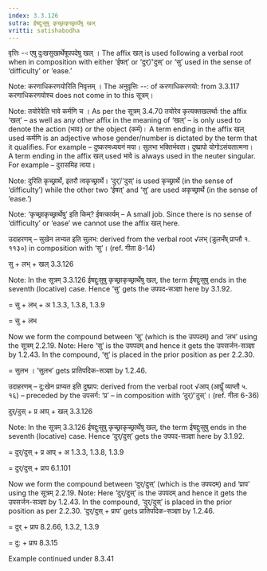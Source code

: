```yaml
---
index: 3.3.126
sutra: ईषद्दुःसुषु कृच्छ्राकृच्छ्रार्थेषु खल्
vritti: satishabodha
---
```






वृत्तिः --ः एषु दुःखसुखार्थेषूपपदेषु खल् । The affix खल् is used following a verbal root when in composition with either ‘ईषत्’ or ‘दुर्’/'दुस्’ or ‘सु’ used in the sense of ‘difficulty’ or ‘ease.’

Note: करणाधिकरणयोरिति निवृत्तम् । The अनुवृत्तिः --: of करणाधिकरणयो: from 3.3.117 करणाधिकरणयोश्च does not come in to this सूत्रम्।

Note: तयोरेवेति भावे कर्मणि च । As per the सूत्रम् 3.4.70 तयोरेव कृत्यक्तखलर्थाः the affix ‘खल्’ – as well as any other affix in the meaning of ‘खल्’ – is only used to denote the action (भावः) or the object (कर्म)। A term ending in the affix खल् used कर्मणि is an adjective whose gender/number is dictated by the term that it qualifies. For example – दुष्करमध्ययनं मया। सुलभा भक्तिर्भवता। दुष्प्रापो योगोऽसंयतात्मना। A term ending in the affix खल् used भावे is always used in the neuter singular. For example – दुरासमिह त्वया।

Note: दुरिति कृच्छ्रार्थे, इतरौ त्वकृच्छ्रार्थे। ‘दुर्’/'दुस्’ is used कृच्छ्रार्थे (in the sense of ‘difficulty’) while the other two ‘ईषत्’ and ‘सु’ are used अकृच्छ्रार्थे (in the sense of ‘ease.’)

Note: ‘कृच्छ्राकृच्छ्रार्थेषु’ इति किम्? ईषत्कार्यम् – A small job. Since there is no sense of ‘difficulty’ or ‘ease’ we cannot use the affix खल् here.


उदाहरणम् – सुखेन लभ्यत इति सुलभ: derived from the verbal root √लभ् (डुलभँष् प्राप्तौ १. ११३०) in composition with ‘सु’। (ref. गीता 8-14)


सु + लभ् + खल् 3.3.126

Note: In the सूत्रम् 3.3.126 ईषद्दुःसुषु कृच्छ्राकृच्छ्रार्थेषु खल्, the term ईषद्दुःसुषु ends in the seventh (locative) case. Hence ‘सु’ gets the उपपद-सञ्ज्ञा here by 3.1.92.

= सु + लभ् + अ 1.3.3, 1.3.8, 1.3.9

= सु + लभ


Now we form the compound between ‘सु’ (which is the उपपदम्) and ‘लभ’ using the सूत्रम् 2.2.19. Note: Here ‘सु’ is the उपपदम् and hence it gets the उपसर्जन-सञ्ज्ञा by 1.2.43. In the compound, ‘सु’ is placed in the prior position as per 2.2.30.

= सुलभ । ‘सुलभ’ gets प्रातिपदिक-सञ्ज्ञा by 1.2.46.


उदाहरणम् – दु:खेन प्राप्यत इति दुष्प्राप: derived from the verbal root √आप् (आपॢँ व्याप्तौ ५. १६) – preceded by the उपसर्ग: ‘प्र’ – in composition with ‘दुर्’/'दुस्’। (ref. गीता 6-36)


दुर्/दुस् + प्र आप् + खल् 3.3.126

Note: In the सूत्रम् 3.3.126 ईषद्दुःसुषु कृच्छ्राकृच्छ्रार्थेषु खल्, the term ईषद्दुःसुषु ends in the seventh (locative) case. Hence ‘दुर्/दुस्’ gets the उपपद-सञ्ज्ञा here by 3.1.92.

= दुर्/दुस् + प्र आप् + अ 1.3.3, 1.3.8, 1.3.9

= दुर्/दुस् + प्राप 6.1.101


Now we form the compound between ‘दुर्/दुस्’ (which is the उपपदम्) and ‘प्राप’ using the सूत्रम् 2.2.19. Note: Here ‘दुर्/दुस्’ is the उपपदम् and hence it gets the उपसर्जन-सञ्ज्ञा by 1.2.43. In the compound, ‘दुर्/दुस्’ is placed in the prior position as per 2.2.30. ‘दुर्/दुस् + प्राप’ gets प्रातिपदिक-सञ्ज्ञा by 1.2.46.

= दुर् + प्राप 8.2.66, 1.3.2, 1.3.9

= दु: + प्राप 8.3.15


Example continued under 8.3.41

